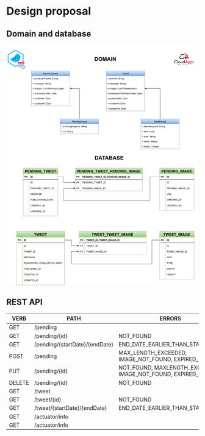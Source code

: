 # Design proposal

## Domain and database

![design](../../diagrams/twitter-scheduler.png)

## REST API

| VERB   	| PATH                           	| ERRORS                                                       	|
|--------	|--------------------------------	|--------------------------------------------------------------	|
| GET    	| /pending                       	|                                                              	|
| GET    	| /pending/{id}                  	| NOT_FOUND                                                    	|
| GET    	| /pending/{startDate}/{endDate} 	| END_DATE_EARLIER_THAN_START_DATE                             	|
| POST   	| /pending                       	| MAX_LENGTH_EXCEEDED, IMAGE_NOT_FOUND, EXPIRED_DATE           	|
| PUT    	| /pending/{id}                  	| NOT_FOUND, MAXLENGTH_EXCEEDED, IMAGE_NOT_FOUND, EXPIRED_DATE 	|
| DELETE 	| /pending/{id}                  	| NOT_FOUND                                                    	|
| GET    	| /tweet                         	|                                                              	|
| GET    	| /tweet/{id}                    	| NOT_FOUND                                                    	|
| GET    	| /tweet/{startDate}/{endDate}   	| END_DATE_EARLIER_THAN_START_DATE                             	|
| GET    	| /actuator/info                 	|                                                              	|
| GET    	| /actuator/info                 	|                                                              	|
